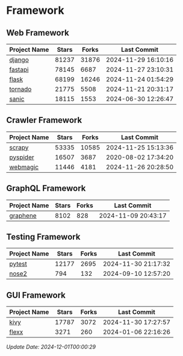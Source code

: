 # Framework

## Web Framework
| Project Name | Stars | Forks | Last Commit |
| ------------ | ----- | ----- | ----------- |
| [django](https://github.com/django/django) | 81237 | 31876 | 2024-11-29 16:10:16 |
| [fastapi](https://github.com/fastapi/fastapi) | 78145 | 6687 | 2024-11-27 23:10:31 |
| [flask](https://github.com/pallets/flask) | 68199 | 16246 | 2024-11-24 01:54:29 |
| [tornado](https://github.com/tornadoweb/tornado) | 21775 | 5508 | 2024-11-21 20:31:17 |
| [sanic](https://github.com/sanic-org/sanic) | 18115 | 1553 | 2024-06-30 12:26:47 |

## Crawler Framework
| Project Name | Stars | Forks | Last Commit |
| ------------ | ----- | ----- | ----------- |
| [scrapy](https://github.com/scrapy/scrapy) | 53335 | 10585 | 2024-11-25 15:13:36 |
| [pyspider](https://github.com/binux/pyspider) | 16507 | 3687 | 2020-08-02 17:34:20 |
| [webmagic](https://github.com/code4craft/webmagic) | 11446 | 4181 | 2024-11-26 20:28:50 |

## GraphQL Framework
| Project Name | Stars | Forks | Last Commit |
| ------------ | ----- | ----- | ----------- |
| [graphene](https://github.com/graphql-python/graphene) | 8102 | 828 | 2024-11-09 20:43:17 |

## Testing Framework
| Project Name | Stars | Forks | Last Commit |
| ------------ | ----- | ----- | ----------- |
| [pytest](https://github.com/pytest-dev/pytest) | 12177 | 2695 | 2024-11-30 21:17:32 |
| [nose2](https://github.com/nose-devs/nose2) | 794 | 132 | 2024-09-10 12:57:20 |

## GUI Framework
| Project Name | Stars | Forks | Last Commit |
| ------------ | ----- | ----- | ----------- |
| [kivy](https://github.com/kivy/kivy) | 17787 | 3072 | 2024-11-30 17:27:57 |
| [flexx](https://github.com/flexxui/flexx) | 3271 | 260 | 2024-01-06 22:16:26 |

*Update Date: 2024-12-01T00:00:29*
